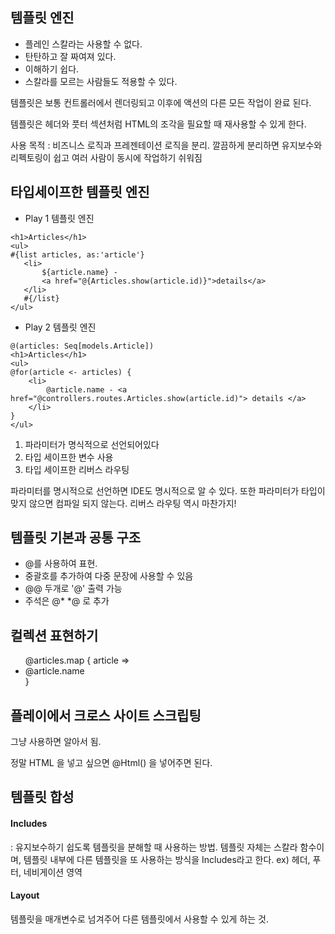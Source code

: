 ## 템플릿 엔진

* 플레인 스칼라는 사용할 수 없다.
* 탄탄하고 잘 짜여져 있다.
* 이해하기 쉽다.
* 스칼라를 모르는 사람들도 적용할 수 있다.

템플릿은 보통 컨트롤러에서 렌더링되고 이후에 액션의 다른 모든 작업이 완료 된다.

템플릿은 헤더와 풋터 섹션처럼 HTML의 조각을 필요할 때 재사용할 수 있게 한다.

사용 목적 : 비즈니스 로직과 프레젠테이션 로직을 분리. 깔끔하게 분리하면
유지보수와 리펙토링이 쉽고 여러 사람이 동시에 작업하기 쉬워짐

## 타입세이프한 템플릿 엔진
 
 - Play 1 템플릿 엔진
 ```
<h1>Articles</h1>
<ul>
#{list articles, as:'article'}
    <li>
        ${article.name} -
        <a href="@{Articles.show(article.id)}">details</a>
    </li>
    #{/list}
</ul>
```


- Play 2 템플릿 엔진
```
@(articles: Seq[models.Article])
<h1>Articles</h1>
<ul>
@for(article <- articles) {
    <li>
        @article.name - <a href="@controllers.routes.Articles.show(article.id)"> details </a>
    </li>
}
</ul>
```
1. 파라미터가 명식적으로 선언되어있다
2. 타입 세이프한 변수 사용
3. 타입 세이프한 리버스 라우팅

파라미터를 명시적으로 선언하면 IDE도 명시적으로 알 수
있다. 또한 파라미터가 타입이 맞지 않으면 컴파일 되지
않는다. 리버스 라우팅 역시 마찬가지!


## 템플릿 기본과 공통 구조

- @를 사용하여 표현.
- 중괄호를 추가하여 다중 문장에 사용할 수 있음
- @@ 두개로 '@' 출력 가능
- 주석은 @* *@ 로 추가

## 컬렉션 표현하기

<ul>
    @articles.map { article =>
            <li>@article.name</li>
                }
                </ul>

## 플레이에서 크로스 사이트 스크립팅

그냥 사용하면 알아서 됨.

정말 HTML 을 넣고 싶으면 @Html() 을 넣어주면 된다.


## 템플릿 합성

#### Includes
: 유지보수하기 쉽도록 템플릿을 분해할 때 사용하는 방법. 템플릿 자체는 스칼라
함수이며, 템플릿 내부에 다른 템플릿을 또 사용하는 방식을 Includes라고 한다.
ex) 헤더, 푸터, 네비게이션 영역

#### Layout
템플릿을 매개변수로 넘겨주어 다른 템플릿에서 사용할 수 있게 하는 것.
